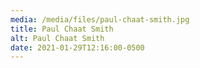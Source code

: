 ```yaml
---
media: /media/files/paul-chaat-smith.jpg
title: Paul Chaat Smith
alt: Paul Chaat Smith
date: 2021-01-29T12:16:00-0500
---
```

